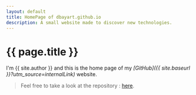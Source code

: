 ```yaml
---
layout: default
title: HomePage of dbayart.github.io
description: A small website made to discover new technologies.
---
```


# <i class="fa fa-home fa-fw"></i>{{ page.title }}

I'm {{ site.author }} and this is the home page of my *[GitHub]({{ site.baseurl }}?utm_source=internalLink)* website.

> Feel free to take a look at the repository : [here](https://github.com/dbayart/dbayart.github.io).


